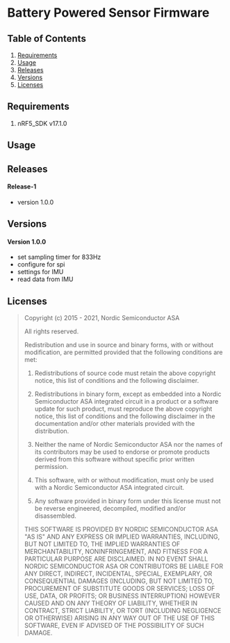 # Battery Powered Sensor Firmware

## Table of Contents
1. [Requirements](#requirements)
2. [Usage](#usage)
3. [Releases](#releases)
4. [Versions](#versions)
5. [Licenses](#licenses)

## Requirements
1. nRF5_SDK v17.1.0

## Usage

## Releases
#### Release-1
- version 1.0.0

## Versions
#### Version 1.0.0
- set sampling timer for 833Hz
- configure for spi
- settings for IMU
- read data from IMU

## Licenses
> Copyright (c) 2015 - 2021, Nordic Semiconductor ASA
>
> All rights reserved.
>
> Redistribution and use in source and binary forms, with or without modification,
> are permitted provided that the following conditions are met:
>
> 1. Redistributions of source code must retain the above copyright notice, this
>    list of conditions and the following disclaimer.
>
> 2. Redistributions in binary form, except as embedded into a Nordic
>    Semiconductor ASA integrated circuit in a product or a software update for
>    such product, must reproduce the above copyright notice, this list of
>    conditions and the following disclaimer in the documentation and/or other
>    materials provided with the distribution.
>
> 3. Neither the name of Nordic Semiconductor ASA nor the names of its
>    contributors may be used to endorse or promote products derived from this
>    software without specific prior written permission.
>
> 4. This software, with or without modification, must only be used with a
>    Nordic Semiconductor ASA integrated circuit.
>
> 5. Any software provided in binary form under this license must not be reverse
>    engineered, decompiled, modified and/or disassembled.
>
> THIS SOFTWARE IS PROVIDED BY NORDIC SEMICONDUCTOR ASA "AS IS" AND ANY EXPRESS
> OR IMPLIED WARRANTIES, INCLUDING, BUT NOT LIMITED TO, THE IMPLIED WARRANTIES
> OF MERCHANTABILITY, NONINFRINGEMENT, AND FITNESS FOR A PARTICULAR PURPOSE ARE
> DISCLAIMED. IN NO EVENT SHALL NORDIC SEMICONDUCTOR ASA OR CONTRIBUTORS BE
> LIABLE FOR ANY DIRECT, INDIRECT, INCIDENTAL, SPECIAL, EXEMPLARY, OR
> CONSEQUENTIAL DAMAGES (INCLUDING, BUT NOT LIMITED TO, PROCUREMENT OF SUBSTITUTE
> GOODS OR SERVICES; LOSS OF USE, DATA, OR PROFITS; OR BUSINESS INTERRUPTION)
> HOWEVER CAUSED AND ON ANY THEORY OF LIABILITY, WHETHER IN CONTRACT, STRICT
> LIABILITY, OR TORT (INCLUDING NEGLIGENCE OR OTHERWISE) ARISING IN ANY WAY OUT
> OF THE USE OF THIS SOFTWARE, EVEN IF ADVISED OF THE POSSIBILITY OF SUCH DAMAGE.
